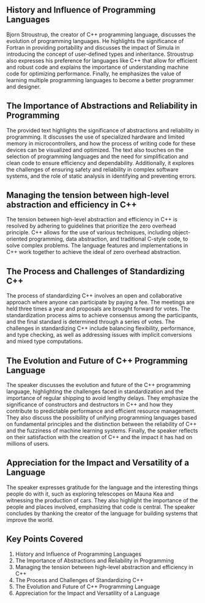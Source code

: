## History and Influence of Programming Languages
Bjorn Stroustrup, the creator of C++ programming language, discusses the evolution of programming languages. He highlights the significance of Fortran in providing portability and discusses the impact of Simula in introducing the concept of user-defined types and inheritance. Stroustrup also expresses his preference for languages like C++ that allow for efficient and robust code and explains the importance of understanding machine code for optimizing performance. Finally, he emphasizes the value of learning multiple programming languages to become a better programmer and designer.

## The Importance of Abstractions and Reliability in Programming
The provided text highlights the significance of abstractions and reliability in programming. It discusses the use of specialized hardware and limited memory in microcontrollers, and how the process of writing code for these devices can be visualized and optimized. The text also touches on the selection of programming languages and the need for simplification and clean code to ensure efficiency and dependability. Additionally, it explores the challenges of ensuring safety and reliability in complex software systems, and the role of static analysis in identifying and preventing errors.

## Managing the tension between high-level abstraction and efficiency in C++
The tension between high-level abstraction and efficiency in C++ is resolved by adhering to guidelines that prioritize the zero overhead principle. C++ allows for the use of various techniques, including object-oriented programming, data abstraction, and traditional C-style code, to solve complex problems. The language features and implementations in C++ work together to achieve the ideal of zero overhead abstraction.

## The Process and Challenges of Standardizing C++
The process of standardizing C++ involves an open and collaborative approach where anyone can participate by paying a fee. The meetings are held three times a year and proposals are brought forward for votes. The standardization process aims to achieve consensus among the participants, and the final standard is determined through a series of votes. The challenges in standardizing C++ include balancing flexibility, performance, and type checking, as well as addressing issues with implicit conversions and mixed type computations.

## The Evolution and Future of C++ Programming Language
The speaker discusses the evolution and future of the C++ programming language, highlighting the challenges faced in standardization and the importance of regular shipping to avoid lengthy delays. They emphasize the significance of constructors and destructors in C++ and how they contribute to predictable performance and efficient resource management. They also discuss the possibility of unifying programming languages based on fundamental principles and the distinction between the reliability of C++ and the fuzziness of machine learning systems. Finally, the speaker reflects on their satisfaction with the creation of C++ and the impact it has had on millions of users.

## Appreciation for the Impact and Versatility of a Language
The speaker expresses gratitude for the language and the interesting things people do with it, such as exploring telescopes on Mauna Kea and witnessing the production of cars. They also highlight the importance of the people and places involved, emphasizing that code is central. The speaker concludes by thanking the creator of the language for building systems that improve the world.

## Key Points Covered
1. History and Influence of Programming Languages
2. The Importance of Abstractions and Reliability in Programming
3. Managing the tension between high-level abstraction and efficiency in C++
4. The Process and Challenges of Standardizing C++
5. The Evolution and Future of C++ Programming Language
6. Appreciation for the Impact and Versatility of a Language
